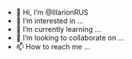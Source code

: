 - 👋 Hi, I’m @IllarionRUS
- 👀 I’m interested in ...
- 🌱 I’m currently learning ...
- 💞️ I’m looking to collaborate on ...
- 📫 How to reach me ...

<!---
IllarionRUS/IllarionRUS is a ✨ special ✨ repository because its `README.md` (this file) appears on your GitHub profile.
You can click the Preview link to take a look at your changes.
--->
